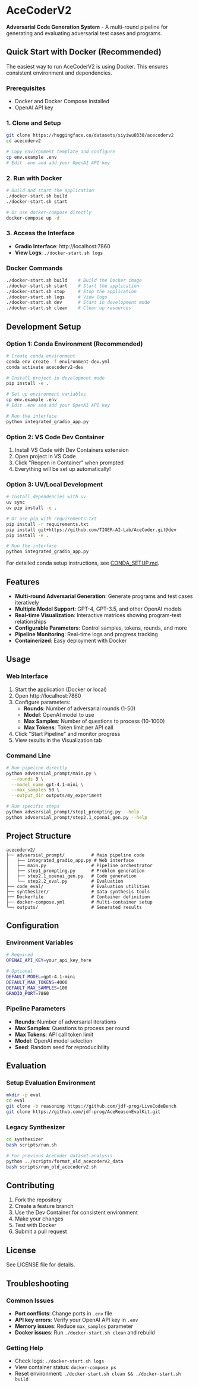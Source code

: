 # AceCoderV2

**Adversarial Code Generation System** - A multi-round pipeline for generating and evaluating adversarial test cases and programs.

## Quick Start with Docker (Recommended)

The easiest way to run AceCoderV2 is using Docker. This ensures consistent environment and dependencies.

### Prerequisites
- Docker and Docker Compose installed
- OpenAI API key

### 1. Clone and Setup
```bash
git clone https://huggingface.co/datasets/siyiwu0330/acecoderv2
cd acecoderv2

# Copy environment template and configure
cp env.example .env
# Edit .env and add your OpenAI API key
```

### 2. Run with Docker
```bash
# Build and start the application
./docker-start.sh build
./docker-start.sh start

# Or use docker-compose directly
docker-compose up -d
```

### 3. Access the Interface
- **Gradio Interface**: http://localhost:7860
- **View Logs**: `./docker-start.sh logs`

### Docker Commands
```bash
./docker-start.sh build    # Build the Docker image
./docker-start.sh start    # Start the application
./docker-start.sh stop     # Stop the application
./docker-start.sh logs     # View logs
./docker-start.sh dev      # Start in development mode
./docker-start.sh clean    # Clean up resources
```

## Development Setup

### Option 1: Conda Environment (Recommended)
```bash
# Create conda environment
conda env create -f environment-dev.yml
conda activate acecoderv2-dev

# Install project in development mode
pip install -e .

# Set up environment variables
cp env.example .env
# Edit .env and add your OpenAI API key

# Run the interface
python integrated_gradio_app.py
```

### Option 2: VS Code Dev Container
1. Install VS Code with Dev Containers extension
2. Open project in VS Code
3. Click "Reopen in Container" when prompted
4. Everything will be set up automatically!

### Option 3: UV/Local Development
```bash
# Install dependencies with uv
uv sync
uv pip install -e .

# Or use pip with requirements.txt
pip install -r requirements.txt
pip install git+https://github.com/TIGER-AI-Lab/AceCoder.git@dev
pip install -e .

# Run the interface
python integrated_gradio_app.py
```

For detailed conda setup instructions, see [CONDA_SETUP.md](CONDA_SETUP.md).

## Features

- **Multi-round Adversarial Generation**: Generate programs and test cases iteratively
- **Multiple Model Support**: GPT-4, GPT-3.5, and other OpenAI models
- **Real-time Visualization**: Interactive matrices showing program-test relationships
- **Configurable Parameters**: Control samples, tokens, rounds, and more
- **Pipeline Monitoring**: Real-time logs and progress tracking
- **Containerized**: Easy deployment with Docker

## Usage

### Web Interface
1. Start the application (Docker or local)
2. Open http://localhost:7860
3. Configure parameters:
   - **Rounds**: Number of adversarial rounds (1-50)
   - **Model**: OpenAI model to use
   - **Max Samples**: Number of questions to process (10-1000)
   - **Max Tokens**: Token limit per API call
4. Click "Start Pipeline" and monitor progress
5. View results in the Visualization tab

### Command Line
```bash
# Run pipeline directly
python advsersial_prompt/main.py \
  --rounds 3 \
  --model_name gpt-4.1-mini \
  --max_samples 50 \
  --output_dir outputs/my_experiment

# Run specific steps
python advsersial_prompt/step1_prompting.py --help
python advsersial_prompt/step2.1_openai_gen.py --help
```

## Project Structure

```
acecoderv2/
├── advsersial_prompt/          # Main pipeline code
│   ├── integrated_gradio_app.py # Web interface
│   ├── main.py                 # Pipeline orchestrator
│   ├── step1_prompting.py      # Problem generation
│   ├── step2.1_openai_gen.py   # Code generation
│   └── step2.2_eval.py         # Evaluation
├── code_eval/                  # Evaluation utilities
├── synthesizer/                # Data synthesis tools
├── Dockerfile                  # Container definition
├── docker-compose.yml          # Multi-container setup
└── outputs/                    # Generated results
```

## Configuration

### Environment Variables
```bash
# Required
OPENAI_API_KEY=your_api_key_here

# Optional
DEFAULT_MODEL=gpt-4.1-mini
DEFAULT_MAX_TOKENS=4000
DEFAULT_MAX_SAMPLES=100
GRADIO_PORT=7860
```

### Pipeline Parameters
- **Rounds**: Number of adversarial iterations
- **Max Samples**: Questions to process per round
- **Max Tokens**: API call token limit
- **Model**: OpenAI model selection
- **Seed**: Random seed for reproducibility

## Evaluation

### Setup Evaluation Environment
```bash
mkdir -p eval
cd eval
git clone -b reasoning https://github.com/jdf-prog/LiveCodeBench
git clone https://github.com/jdf-prog/AceReasonEvalKit.git
```

### Legacy Synthesizer
```bash
cd synthesizer
bash scripts/run.sh

# For previous AceCoder dataset analysis
python ../scripts/format_old_acecoderv2_data
bash scripts/run_old_acecoderv2.sh
```

## Contributing

1. Fork the repository
2. Create a feature branch
3. Use the Dev Container for consistent environment
4. Make your changes
5. Test with Docker
6. Submit a pull request

## License

See LICENSE file for details.

## Troubleshooting

### Common Issues
- **Port conflicts**: Change ports in `.env` file
- **API key errors**: Verify your OpenAI API key in `.env`
- **Memory issues**: Reduce `max_samples` parameter
- **Docker issues**: Run `./docker-start.sh clean` and rebuild

### Getting Help
- Check logs: `./docker-start.sh logs`
- View container status: `docker-compose ps`
- Reset environment: `./docker-start.sh clean && ./docker-start.sh build`
